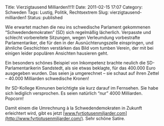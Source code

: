 Title: Vierzigtausend Milliarden!!!1!
Date: 2011-02-15 17:07
Category: Schweden
Tags: Lustig, Politik, Rechtsextrem
Slug: vierzigtausend-milliarden1
Status: published

Wie erwartet machen die neu ins schwedische Parlament gekommenen
“Schwedendemokraten” (SD) sich regelmäßig lächerlich. Verpasste und
schlecht vorbereitete Sitzungen, wegen Verleumdung vorbestrafte
Parlamentariker, die für den in der Ausnüchterungszelle einspringen, und
ähnliche Geschichten verstärken das Bild vom tumben Verein, der mit bei
einigen leider populären Ansichten hausieren geht.

Ein besonders schönes Beispiel von Inkompetenz brachte neulich die
SD-Parlamentarikerin Sandstedt, als sie etwas beklagte, für das 400.000
Euro ausgegeben wurden. Das seien ja umgerechnet – sie schaut auf ihren
Zettel – 40.000 Milliarden schwedische Kronen!

Ihr SD-Kollege Kinnunen berichtigte sie kurz darauf im Fernsehen. Sie
habe sich lediglich versprochen. Es seien natürlich “nur” 4000
Milliarden. Popcorn!

Damit einem die Umrechnung à la Schwedendemokraten in Zukunft
erleichtert wird, gibt es jetzt
[www.fyrtiotusenmiljarder.com](http://www.fyrtiotusenmiljarder.com/).
Sehr schöne Satire.

